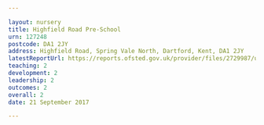 ```yaml
---

layout: nursery
title: Highfield Road Pre-School
urn: 127248
postcode: DA1 2JY
address: Highfield Road, Spring Vale North, Dartford, Kent, DA1 2JY
latestReportUrl: https://reports.ofsted.gov.uk/provider/files/2729987/urn/127248.pdf
teaching: 2
development: 2
leadership: 2
outcomes: 2
overall: 2
date: 21 September 2017

---
```

